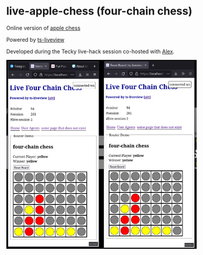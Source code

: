 # live-apple-chess (four-chain chess)

Online version of [apple chess](https://csstationery.com/fun-four-chain-chess-game-apple-chess-large-size)

Powered by [ts-liveview](https://github.com/beenotung/ts-liveview/blob/v4/README.md)

Developed during the Tecky live-hack session co-hosted with [Alex](https://tecky.io/en/about-us/).

![screenshot](screenshot.png)
